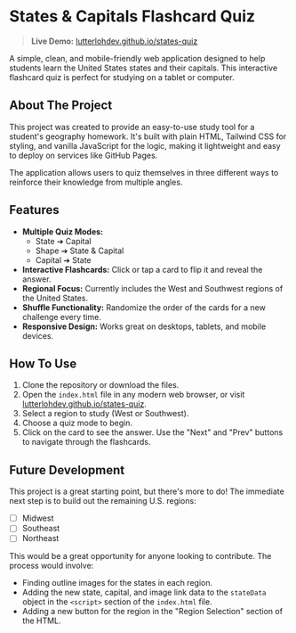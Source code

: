 # States & Capitals Flashcard Quiz

> **Live Demo:** [lutterlohdev.github.io/states-quiz](https://lutterlohdev.github.io/states-quiz/)

A simple, clean, and mobile-friendly web application designed to help students learn the United States states and their capitals. This interactive flashcard quiz is perfect for studying on a tablet or computer.

## About The Project

This project was created to provide an easy-to-use study tool for a student's geography homework. It's built with plain HTML, Tailwind CSS for styling, and vanilla JavaScript for the logic, making it lightweight and easy to deploy on services like GitHub Pages.

The application allows users to quiz themselves in three different ways to reinforce their knowledge from multiple angles.

## Features

- **Multiple Quiz Modes:**
  - State ➔ Capital
  - Shape ➔ State & Capital
  - Capital ➔ State
- **Interactive Flashcards:** Click or tap a card to flip it and reveal the answer.
- **Regional Focus:** Currently includes the West and Southwest regions of the United States.
- **Shuffle Functionality:** Randomize the order of the cards for a new challenge every time.
- **Responsive Design:** Works great on desktops, tablets, and mobile devices.

## How To Use

1. Clone the repository or download the files.
2. Open the `index.html` file in any modern web browser, or visit [lutterlohdev.github.io/states-quiz](https://lutterlohdev.github.io/states-quiz/).
3. Select a region to study (West or Southwest).
4. Choose a quiz mode to begin.
5. Click on the card to see the answer. Use the "Next" and "Prev" buttons to navigate through the flashcards.

## Future Development

This project is a great starting point, but there's more to do! The immediate next step is to build out the remaining U.S. regions:

- [ ] Midwest
- [ ] Southeast
- [ ] Northeast

This would be a great opportunity for anyone looking to contribute. The process would involve:

- Finding outline images for the states in each region.
- Adding the new state, capital, and image link data to the `stateData` object in the `<script>` section of the `index.html` file.
- Adding a new button for the region in the "Region Selection" section of the HTML.